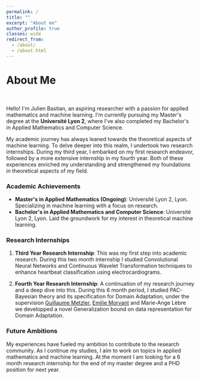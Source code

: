 ```yaml
---
permalink: /
title: ""
excerpt: "About me"
author_profile: true
classes: wide
redirect_from: 
  - /about/
  - /about.html
---
```


About Me
===
<br/>

Hello! I'm Julien Bastian, an aspiring researcher with a passion for applied mathematics and machine learning. I'm currently pursuing my Master's degree at the  **Université Lyon 2**, where I've also completed my Bachelor's in Applied Mathematics and Computer Science.

My academic journey has always leaned towards the theoretical aspects of machine learning. To delve deeper into this realm, I undertook two research internships. During my third year, I embarked on my first research endeavor, followed by a more extensive internship in my fourth year. Both of these experiences enriched my understanding and strengthened my foundations in theoretical aspects of my field.

### Academic Achievements

- **Master's in Applied Mathematics (Ongoing)**: Université Lyon 2, Lyon. Specializing in machine learning with a focus on research.
- **Bachelor's in Applied Mathematics and Computer Science**: Université Lyon 2, Lyon. Laid the groundwork for my interest in theoretical machine learning.

### Research Internships

1. **Third Year Research Internship**: This was my first step into academic research. During this two month internship I studied Convolutional Neural Networks and Continuous Wavelet Transformation techniques to enhance heartbeat classification using electrocardiograms.
  
2. **Fourth Year Research Internship**: A continuation of my research journey and a deep dive into this. During this 6 month period, I studied PAC-Bayesian theory and its specification for Domain Adaptation, under the supervision [Guillaume Metzler](https://guillaumemetzler.github.io/), [Emilie Morvant](https://emorvant.github.io/) and Marie-Ange Lèbre we developped a novel Generalization bound on data representation for Domain Adaptation.

### Future Ambitions

My experiences have fueled my ambition to contribute to the research community. As I continue my studies, I aim to work on topics in applied mathematics and machine learning. At the moment I am looking for a 6 month research internship for the end of my master degree and a PHD position for next year.


